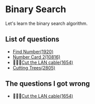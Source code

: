 Binary Search
===================
Let's learn the binary search algorithm.

List of questions
----------------

- [Find Number(1920)](https://github.com/yoru4890/coding_test/blob/main/baekjoon/binary_search/1920.md)
- [Number Card 2(10816)](https://github.com/yoru4890/coding_test/blob/main/baekjoon/binary_search/10816.md)
- 🌟🌟🌟[Cut the LAN cable(1654)](https://github.com/yoru4890/coding_test/blob/main/baekjoon/binary_search/1654.md)
- [Cutting Trees(2805)](https://github.com/yoru4890/coding_test/blob/main/baekjoon/binary_search/2805.md)

The questions I got wrong
------------------

- 🌟🌟🌟[Cut the LAN cable(1654)](https://github.com/yoru4890/coding_test/blob/main/baekjoon/binary_search/1654.md)
